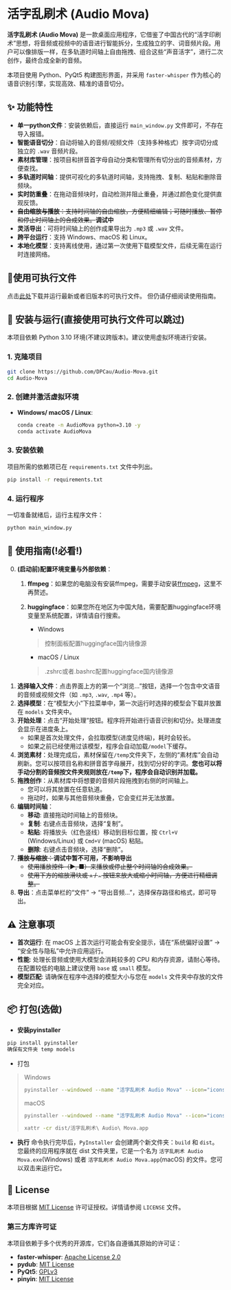 # 活字乱刷术 (Audio Mova)

**活字乱刷术 (Audio Mova)** 是一款桌面应用程序，它借鉴了中国古代的“活字印刷术”思想，将音频或视频中的语音进行智能拆分，生成独立的字、词音频片段。用户可以像排版一样，在多轨道时间轴上自由拖拽、组合这些“声音活字”，进行二次创作，最终合成全新的音频。

本项目使用 Python、PyQt5 构建图形界面，并采用 `faster-whisper` 作为核心的语音识别引擎，实现高效、精准的语音切分。

## ✨ 功能特性

- **单一python文件**：安装依赖后，直接运行 `main_window.py` 文件即可，不存在导入报错。
- **智能语音切分**：自动将输入的音频/视频文件（支持多种格式）按字词切分成独立的 `.wav` 音频片段。
- **素材库管理**：按项目和拼音首字母自动分类和管理所有切分出的音频素材，方便查找。
- **多轨道时间轴**：提供可视化的多轨道时间轴，支持拖拽、复制、粘贴和删除音频块。
- **实时防重叠**：在拖动音频块时，自动检测并阻止重叠，并通过颜色变化提供直观反馈。
- ~~**自由缩放与播放**：支持时间轴的自由缩放，方便精细编辑；可随时播放、暂停和停止时间轴上的合成效果。~~**调试中**
- **灵活导出**：可将时间轴上的创作成果导出为 `.mp3` 或 `.wav` 文件。
- **跨平台运行**：支持 Windows、macOS 和 Linux。
- **本地化模型**：支持离线使用，通过第一次使用下载模型文件，后续无需在运行时连接网络。

## 📃使用可执行文件

点击[此处](https://github.com/DPCau/Audio-Mova/releases)下载并运行最新或者旧版本的可执行文件。
但仍请仔细阅读使用指南。

## 🚀 安装与运行(直接使用可执行文件可以跳过)

本项目依赖 Python 3.10 环境(不建议跨版本)。建议使用虚拟环境进行安装。

### 1. 克隆项目

```bash
git clone https://github.com/DPCau/Audio-Mova.git
cd Audio-Mova
```

### 2. 创建并激活虚拟环境

- **Windows/ macOS / Linux**:
  
  ```bash
  conda create -n AudioMova python=3.10 -y
  conda activate AudioMova
  ```

### 3. 安装依赖

项目所需的依赖项已在 `requirements.txt` 文件中列出。

```bash
pip install -r requirements.txt
```

### 4. 运行程序

一切准备就绪后，运行主程序文件：

```bash
python main_window.py
```

## 📖 使用指南(!必看!)

0. **(启动前)配置环境变量与外部依赖**：
    1. **ffmpeg**：如果您的电脑没有安装ffmpeg，需要手动安装[ffmpeg](https://ffmpeg.org/download.html)，这里不再赘述。
    2. **huggingface**：如果您所在地区为中国大陆，需要配置huggingface环境变量至系统配置，详情请自行搜索。
        
        - Windows
        > 控制面板配置huggingface国内镜像源
        - macOS / Linux
        > .zshrc或者.bashrc配置huggingface国内镜像源
1.  **选择输入文件**：点击界面上方的第一个“浏览...”按钮，选择一个包含中文语音的音频或视频文件（如 `.mp3`, `.wav`, `.mp4` 等）。
2.  **选择模型**：在“模型大小”下拉菜单中，第一次运行时选择的模型会下载并放置在 `models` 文件夹中。
3.  **开始处理**：点击“开始处理”按钮。程序将开始进行语音识别和切分。处理进度会显示在进度条上。
    - 如果是首次处理文件，会拉取模型(进度见终端)，耗时会较长。
    - 如果之前已经使用过该模型，程序会自动加载`/model`下缓存。
4.  **浏览素材**：处理完成后，素材保留在`/temp`文件夹下，左侧的“素材库”会自动刷新。您可以按项目名称和拼音首字母展开，找到切分好的字词。**您也可以将手动分割的音频按文件夹规则放在`/temp`下，程序会自动识别并加载。**
5.  **拖拽创作**：从素材库中将想要的音频片段拖拽到右侧的时间轴上。
    - 您可以将其放置在任意轨道。
    - 拖动时，如果与其他音频块重叠，它会变红并无法放置。
6.  **编辑时间轴**：
    - **移动**: 直接拖动时间轴上的音频块。
    - **复制**: 右键点击音频块，选择“复制”。
    - **粘贴**: 将播放头（红色竖线）移动到目标位置，按 `Ctrl+V` (Windows/Linux) 或 `Cmd+V` (macOS) 粘贴。
    - **删除**: 右键点击音频块，选择“删除”。
7.  ~~**播放与缩放**：~~**调试中暂不可用，不影响导出**
    - ~~使用播放控件（▶, ■）来播放或停止整个时间轴的合成效果。~~
    - ~~使用下方的缩放滑块或 `+` / `-` 按钮来放大或缩小时间轴，方便进行精细调整。~~
8.  **导出**：点击菜单栏的“文件” -> “导出音频...”，选择保存路径和格式，即可导出。

## ⚠️ 注意事项

- **首次运行**: 在 macOS 上首次运行可能会有安全提示，请在“系统偏好设置” -> “安全性与隐私”中允许应用运行。
- **性能**: 处理长音频或使用大模型会消耗较多的 CPU 和内存资源，请耐心等待。在配置较低的电脑上建议使用 `base` 或 `small` 模型。
- **模型匹配**: 请确保在程序中选择的模型大小与您在 `models` 文件夹中存放的文件完全对应。

## 📦 打包(选做)
- **安装pyinstaller**
```bash
pip install pyinstaller
确保有文件夹 temp models
```
- 打包
> Windows
> ```bash
> pyinstaller --windowed --name "活字乱刷术 Audio Mova" --icon="icons/icon.png" --add-data="icons:icons" --add-data="temp:temp" --add-data="models:models" main_window.py
> ```
> macOS
> ```bash
> pyinstaller --windowed --name "活字乱刷术 Audio Mova" --icon="icons/icon.icns" --add-data="icons:icons" --add-data="temp:temp" --add-data="models:models" main_window.py
> 
> xattr -cr dist/活字乱刷术\ Audio\ Mova.app 
> ```
- **执行**
命令执行完毕后，`PyInstaller` 会创建两个新文件夹：`build` 和 `dist`。
您最终的应用程序就在 dist 文件夹里，它是一个名为 `活字乱刷术 Audio Mova.exe`(Windows) 或者 `活字乱刷术 Audio Mova.app`(macOS) 的文件。您可以双击来运行它。

## 📝 License

本项目根据 [MIT License](LICENSE) 许可证授权。详情请参阅 `LICENSE` 文件。

### 第三方库许可证

本项目依赖于多个优秀的开源库，它们各自遵循其原始的许可证：
- **faster-whisper**: [Apache License 2.0](https://github.com/guillaumekln/faster-whisper/blob/master/LICENSE)
- **pydub**: [MIT License](https://github.com/jiaaro/pydub/blob/master/LICENSE)
- **PyQt5**: [GPLv3](https://www.riverbankcomputing.com/commercial/license-faq)
- **pinyin**: [MIT License](https://github.com/mozillazg/python-pinyin/blob/master/LICENSE)